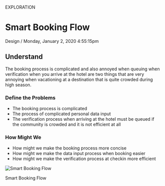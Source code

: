 <p class="type">EXPLORATION</p>

# Smart Booking Flow

<p class="meta">Design  /  Monday, January 2, 2020 4:55:15pm</p>

## Understand

The booking process is complicated and also annoyed when queuing when verification when you arrive at the hotel are two things that are very annoying when vacationing at a destination that is quite crowded during high season.

### Define the Problems

- The booking process is complicated
- The process of complicated personal data input
- The verification process when arriving at the hotel must be queued if the community is crowded and it is not efficient at all

### How Might We

- How might we make the booking process more concise
- How might we make the data input process when booking easier
- How might we make the verification process at checkin more efficient

![Smart Booking Flow](https://farooq-agent.web.app/assets/images/works/details/225-smart-booking-flow/smart-booking-flow.jpg)

<p class="caption">Smart Booking Flow</p>
